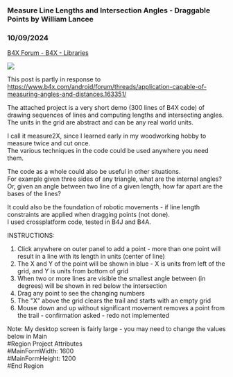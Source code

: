 ###  Measure Line Lengths and Intersection Angles - Draggable Points by William Lancee
### 10/09/2024
[B4X Forum - B4X - Libraries](https://www.b4x.com/android/forum/threads/163499/)

![](https://www.b4x.com/android/forum/attachments/157587)  
  
This post is partly in response to  
<https://www.b4x.com/android/forum/threads/application-capable-of-measuring-angles-and-distances.163351/>  
  
The attached project is a very short demo (300 lines of B4X code) of drawing sequences of lines and computing lengths and intersecting angles.  
The units in the grid are abstract and can be any real world units.  
  
I call it measure2X, since I learned early in my woodworking hobby to measure twice and cut once.  
The various techniques in the code could be used anywhere you need them.  
  
The code as a whole could also be useful in other situations.  
For example given three sides of any triangle, what are the internal angles?  
Or, given an angle between two line of a given length, how far apart are the bases of the lines?  
  
It could also be the foundation of robotic movements - if line length constraints are applied when dragging points (not done).  
I used crossplatform code, tested in B4J and B4A.  
  
INSTRUCTIONS:  
1. Click anywhere on outer panel to add a point - more than one point will result in a line with its length in units (center of line)  
2. The X and Y of the point will be shown in blue - X is units from left of the grid, and Y is units from bottom of grid  
3. When two or more lines are visible the smallest angle between (in degrees) will be shown in red below the intersection  
4. Drag any point to see the changing numbers  
5. The "X" above the grid clears the trail and starts with an empty grid  
6. Mouse down and up without significant movement removes a point from the trail - confirmation asked - redo not implemented  
  
Note: My desktop screen is fairly large - you may need to change the values below in Main  
#Region Project Attributes  
 #MainFormWidth: 1600  
 #MainFormHeight: 1200  
#End Region